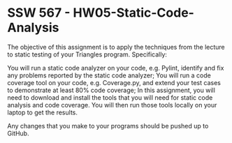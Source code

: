 # SSW 567 - HW05-Static-Code-Analysis


The objective of this assignment is to apply the techniques from the lecture to static testing of your Triangles program.    Specifically:

You will run a static code analyzer on your code, e.g. Pylint, identify and fix any problems reported by the static code analyzer;
You will run a code coverage tool on your code, e.g. Coverage.py, and extend your test cases to demonstrate at least 80% code coverage;
In this assignment, you will need to download and install the tools that you will need for static code analysis and code coverage.  You will then run those tools locally on your laptop to get the results. 

Any changes that you make to your programs should be pushed up to GitHub.
